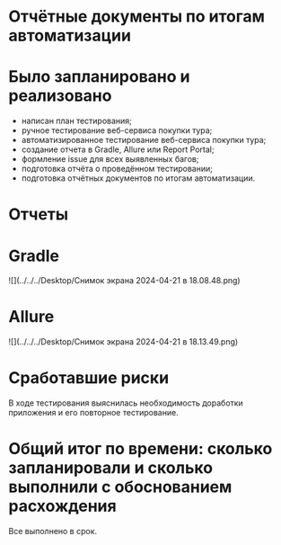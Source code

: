 # Отчётные документы по итогам автоматизации
# Было запланировано и реализовано
- написан план тестирования;
- ручное тестирование веб-сервиса покупки тура;
- автоматизированное тестирование веб-сервиса покупки тура;
- создание отчета в Gradle, Allure или Report Portal;
- формление issue для всех выявленных багов;
- подготовка отчёта о проведённом тестировании;
- подготовка отчётных документов по итогам автоматизации.
# Отчеты
# Gradle
![](../../../Desktop/Снимок экрана 2024-04-21 в 18.08.48.png)
# Allure
![](../../../Desktop/Снимок экрана 2024-04-21 в 18.13.49.png)
# Сработавшие риски
В ходе тестирования выяснилась необходимость доработки приложения и его повторное тестирование.
# Общий итог по времени: сколько запланировали и сколько выполнили с обоснованием расхождения
Все выполнено в срок.
